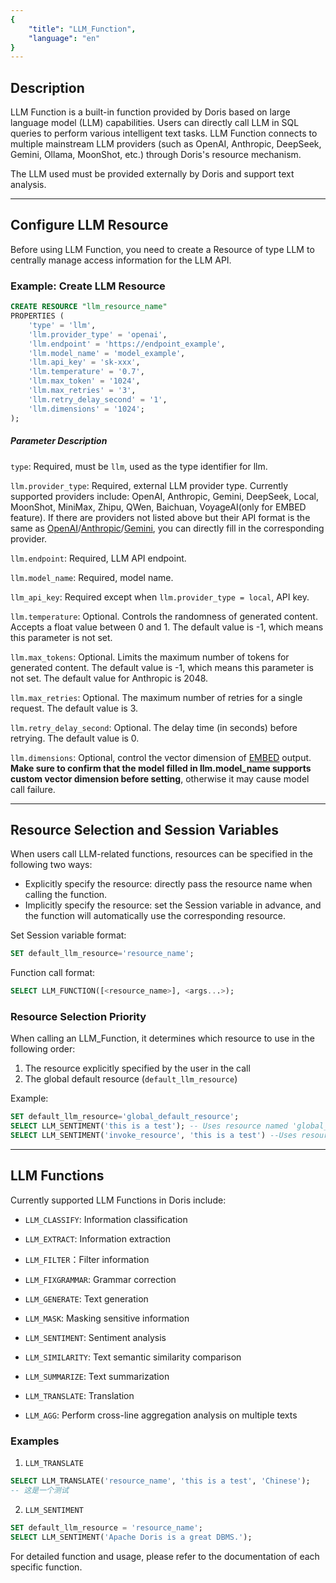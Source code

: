 ```yaml
---
{
    "title": "LLM_Function",
    "language": "en"
}
---
```


<!-- 
Licensed to the Apache Software Foundation (ASF) under one
or more contributor license agreements.  See the NOTICE file
distributed with this work for additional information
regarding copyright ownership.  The ASF licenses this file
to you under the Apache License, Version 2.0 (the
"License"); you may not use this file except in compliance
with the License.  You may obtain a copy of the License at

  http://www.apache.org/licenses/LICENSE-2.0

Unless required by applicable law or agreed to in writing,
software distributed under the License is distributed on an
"AS IS" BASIS, WITHOUT WARRANTIES OR CONDITIONS OF ANY
KIND, either express or implied.  See the License for the
specific language governing permissions and limitations
under the License.
-->

## Description

LLM Function is a built-in function provided by Doris based on large language model (LLM) capabilities. Users can directly call LLM in SQL queries to perform various intelligent text tasks. LLM Function connects to multiple mainstream LLM providers (such as OpenAI, Anthropic, DeepSeek, Gemini, Ollama, MoonShot, etc.) through Doris's resource mechanism.

The LLM used must be provided externally by Doris and support text analysis.

---

## Configure LLM Resource

Before using LLM Function, you need to create a Resource of type LLM to centrally manage access information for the LLM API.

### Example: Create LLM Resource

```sql
CREATE RESOURCE "llm_resource_name"
PROPERTIES (
    'type' = 'llm',
    'llm.provider_type' = 'openai',
    'llm.endpoint' = 'https://endpoint_example',
    'llm.model_name' = 'model_example',
    'llm.api_key' = 'sk-xxx',
    'llm.temperature' = '0.7',
    'llm.max_token' = '1024',
    'llm.max_retries' = '3',
    'llm.retry_delay_second' = '1',
    'llm.dimensions' = '1024';
);
 ```

##### Parameter Description

`type`: Required, must be `llm`, used as the type identifier for llm.

`llm.provider_type`: Required, external LLM provider type. Currently supported providers include: OpenAI, Anthropic, Gemini, DeepSeek, Local, MoonShot, MiniMax, Zhipu, QWen, Baichuan, VoyageAI(only for EMBED feature). If there are providers not listed above but their API format is the same as [OpenAI](https://platform.openai.com/docs/overview)/[Anthropic](https://docs.anthropic.com/en/api/messages-examples)/[Gemini](https://ai.google.dev/gemini-api/docs/quickstart#rest_1), you can directly fill in the corresponding provider.

`llm.endpoint`: Required, LLM API endpoint.

`llm.model_name`: Required, model name.

`llm_api_key`: Required except when `llm.provider_type = local`, API key.

`llm.temperature`: Optional. Controls the randomness of generated content. Accepts a float value between 0 and 1. 
The default value is -1, which means this parameter is not set.

`llm.max_tokens`: Optional. Limits the maximum number of tokens for generated content. 
The default value is -1, which means this parameter is not set. The default value for Anthropic is 2048.

`llm.max_retries`: Optional. The maximum number of retries for a single request. The default value is 3.

`llm.retry_delay_second`: Optional. The delay time (in seconds) before retrying. The default value is 0.

`llm.dimensions`: Optional, control the vector dimension of [EMBED](https://doris.apache.org/docs/dev/sql-manual/sql-functions/ai-functions/distance-functions/embed) output. 
**Make sure to confirm that the model filled in llm.model_name supports custom vector dimension before setting**, 
otherwise it may cause model call failure.

---

## Resource Selection and Session Variables

When users call LLM-related functions, resources can be specified in the following two ways:

- Explicitly specify the resource: directly pass the resource name when calling the function.
- Implicitly specify the resource: set the Session variable in advance, and the function will automatically use the corresponding resource.

Set Session variable format:
```sql
SET default_llm_resource='resource_name';
```

Function call format:
```sql
SELECT LLM_FUNCTION([<resource_name>], <args...>);
```

### Resource Selection Priority

When calling an LLM_Function, it determines which resource to use in the following order:

1. The resource explicitly specified by the user in the call
2. The global default resource (`default_llm_resource`)

Example:

```sql
SET default_llm_resource='global_default_resource';
SELECT LLM_SENTIMENT('this is a test'); -- Uses resource named 'global_default_resource'
SELECT LLM_SENTIMENT('invoke_resource', 'this is a test') --Uses resource named 'invoke_resource'
```

---

## LLM Functions

Currently supported LLM Functions in Doris include:

- `LLM_CLASSIFY`: Information classification

- `LLM_EXTRACT`: Information extraction

- `LLM_FILTER`：Filter information

- `LLM_FIXGRAMMAR`: Grammar correction

- `LLM_GENERATE`: Text generation

- `LLM_MASK`: Masking sensitive information

- `LLM_SENTIMENT`: Sentiment analysis

- `LLM_SIMILARITY`: Text semantic similarity comparison

- `LLM_SUMMARIZE`: Text summarization

- `LLM_TRANSLATE`: Translation

- `LLM_AGG`: Perform cross-line aggregation analysis on multiple texts

### Examples

1. `LLM_TRANSLATE`
```sql
SELECT LLM_TRANSLATE('resource_name', 'this is a test', 'Chinese');
-- 这是一个测试
```

2. `LLM_SENTIMENT`
```sql
SET default_llm_resource = 'resource_name';
SELECT LLM_SENTIMENT('Apache Doris is a great DBMS.');
```

For detailed function and usage, please refer to the documentation of each specific function.
